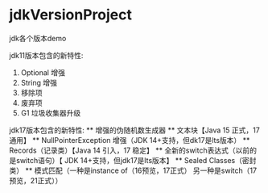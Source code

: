 # jdkVersionProject
jdk各个版本demo

jdk11版本包含的新特性:
1. Optional 增强
2. String 增强
3. 移除项
4. 废弃项
5. G1 垃圾收集器升级

jdk17版本包含的新特性:
** 增强的伪随机数生成器
** 文本块【Java 15 正式，17 通用】
** NullPointerException 增强（JDK 14+支持，但dk17是lts版本）
** Records（记录类）【Java 14 引入，17 稳定】
** 全新的switch表达式（以前的是switch语句）【 JDK 14+支持，但jdk17是lts版本】
** Sealed Classes（密封类）
** 模式匹配（一种是instance of（16预览，17正式） 另一种是switch（17预览，21正式））

